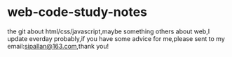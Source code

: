 # web-code-study-notes
the git about html/css/javascript,maybe something others about web,I update everday probably,if you have some advice for me,please sent to my email:sipallan@163.com,thank you!
